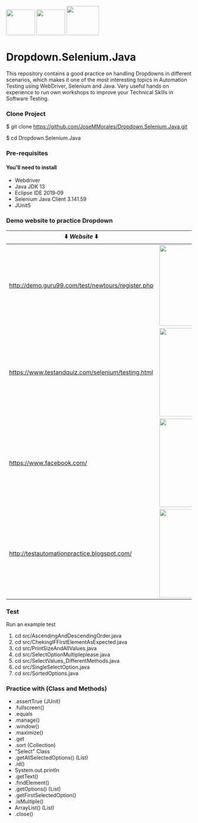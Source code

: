 
<img src="https://avatars0.githubusercontent.com/u/983927?v=3&s=80" height="70" width="78"> <img src="https://www.testbytes.net/wp-content/uploads/2017/11/Eclipse.png" height="70" width="78"> <img src="https://encrypted-tbn0.gstatic.com/images?q=tbn%3AANd9GcSjEqXLRdziR2C5OMK0BqhdWXrQwDjR81IxaskwUWsOkIYTtoHN" height="80" width="88"> 
# Dropdown.Selenium.Java 

This repository contains a good practice on handling Dropdowns in different scenarios, which makes it one of the most interesting topics in Automation Testing using WebDriver, Selenium and Java. Very useful hands on experience to run own workshops to improve your Technical Skills in Software Testing.

### Clone Project

$ git clone https://github.com/JoseMMorales/Dropdown.Selenium.Java.git

$ cd Dropdown.Selenium.Java

### Pre-requisites
#### You'll need to install
* Webdriver
* Java JDK 13
* Eclipse IDE 2019‑09
* Selenium Java Client 3.141.59
* JUnit5 

### Demo website to practice Dropdown

:arrow_down: _Website_ :arrow_down:|:arrow_down: _Dropdown_ :arrow_down:
------------ | -------------
http://demo.guru99.com/test/newtours/register.php | <img src="https://user-images.githubusercontent.com/43299285/74765606-d965bd80-527b-11ea-8581-e6d11aa82429.png" height="220" width="498">
https://www.testandquiz.com/selenium/testing.html | <img src="https://user-images.githubusercontent.com/43299285/74767341-9b1dcd80-527e-11ea-8c02-5265db351af5.png" height="240" width="498">
https://www.facebook.com/ | <img src="https://user-images.githubusercontent.com/43299285/74767642-25663180-527f-11ea-807c-39f1a961fdd2.png" height="240" width="298">
http://testautomationpractice.blogspot.com/ | <img src="https://user-images.githubusercontent.com/43299285/74768198-1338c300-5280-11ea-9920-6feaad5934f5.png" height="240" width="498">
  
### Test
Run an example test

1. cd src/AscendingAndDescendingOrder.java
2. cd src/ChekingIFFirstElementAsExpected.java
3. cd src/PrintSizeAndAllValues.java
4. cd src/SelectOptionMultipleplease.java
5. cd src/SelectValues_DifferentMethods.java
6. cd src/SingleSelectOption.java
7. cd src/SortedOptions.java

### Practice with (Class and Methods)

* .assertTrue (JUnit)
* .fullscreen()
* .equals 
* .manage()
* .window()
* .maximize()
* .get
* .sort (Collection)
* "Select" Class 
* .getAllSelectedOptions() (List<WebElement>)
* .id()
* System.out.println
* .getText()
* .findElement()
* .getOptions() (List<WebElement>)
* .getFirstSelectedOption() 
* .isMultiple() 
* ArrayList() (List)
* .close()
  
  
